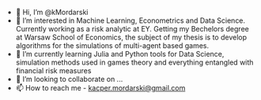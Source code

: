 - 👋 Hi, I’m @kMordarski
- 👀 I’m interested in Machine Learning, Econometrics and Data Science. Currently working as a risk analytic at EY. Getting my Bechelors degree at Warsaw School of Economics,
      the subject of my thesis is to develop algorithms for the simulations of multi-agent based games.
- 🌱 I’m currently learning Julia and Python tools for Data Science, simulation methods used in games theory and everything entangled with financial risk measures
- 💞️ I’m looking to collaborate on ...
- 📫 How to reach me - kacper.mordarski@gmail.com

<!---
kMordarski/kMordarski is a ✨ special ✨ repository because its `README.md` (this file) appears on your GitHub profile.
You can click the Preview link to take a look at your changes.
--->
